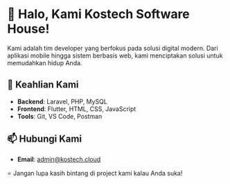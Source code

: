 # 👋 Halo, Kami Kostech Software House!

Kami adalah tim developer yang berfokus pada solusi digital modern. Dari aplikasi mobile hingga sistem berbasis web, kami menciptakan solusi untuk memudahkan hidup Anda.

## 🔧 Keahlian Kami
- **Backend**: Laravel, PHP, MySQL
- **Frontend**: Flutter, HTML, CSS, JavaScript
- **Tools**: Git, VS Code, Postman


## 📫 Hubungi Kami
- **Email**: admin@kostech.cloud

⭐ Jangan lupa kasih bintang di project kami kalau Anda suka!